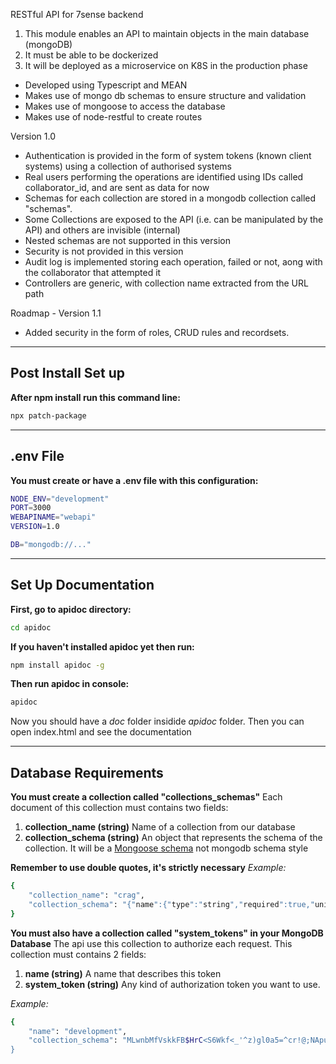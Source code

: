 RESTful API for 7sense backend

1. This module enables an API to maintain objects in the main database (mongoDB)
1. It must be able to be dockerized
1. It will be deployed as a microservice on K8S in the production phase

- Developed using Typescript and MEAN
- Makes use of mongo db schemas to ensure structure and validation
- Makes use of mongoose to access the database
- Makes use of node-restful to create routes

Version 1.0

- Authentication is provided in the form of system tokens (known client systems) using a collection of authorised systems
- Real users performing the operations are identified using IDs called collaborator_id, and are sent as data for now
- Schemas for each collection are stored in a mongodb collection called "schemas".
- Some Collections are exposed to the API (i.e. can be manipulated by the API) and others are invisible (internal)
- Nested schemas are not supported in this version
- Security is not provided in this version
- Audit log is implemented storing each operation, failed or not, aong with the collaborator that attempted it
- Controllers are generic, with collection name extracted from the URL path

Roadmap - Version 1.1

- Added security in the form of roles, CRUD rules and recordsets.

---

## Post Install Set up

**After npm install run this command line:**

```sh
npx patch-package
```

---

## .env File
**You must create or have a .env file with this configuration:**
```sh
NODE_ENV="development"
PORT=3000
WEBAPINAME="webapi"
VERSION=1.0

DB="mongodb://..."
```




---

## Set Up Documentation

**First, go to apidoc directory:**

```sh
cd apidoc
```

**If you haven't installed apidoc yet then run:**

```sh
npm install apidoc -g
```

**Then run apidoc in console:**

```sh
apidoc
```

Now you should have a _doc_ folder insidide _apidoc_ folder. Then you can open index.html and see the documentation

---

## Database Requirements

**You must create a collection called "collections_schemas"** Each document of this collection must contains two fields:

1. **collection_name (string)** Name of a collection from our database
2. **collection_schema (string)** An object that represents the schema of the collection. It will be a [Mongoose schema] not mongodb schema style

[Mongoose schema]: https://mongoosejs.com/docs/guide.html

**Remember to use double quotes, it's strictly necessary**
*Example:* 
```sh
{   
    "collection_name": "crag", 
    "collection_schema": "{"name":{"type":"string","required":true,"unique":true},"description":{"type":"string","required":true},"sectors":[{"name":{"type":"string"},"routes":[{}]}],"location":{"type":"Object","structure":{" latitude":{"type":"number","required":true},"longitude":{"type":"number","required":true}},"required":true}}"
}
```

**You must also have a collection called "system_tokens" in your MongoDB Database** The api use this collection to authorize each request. This collection must contains 2 fields:

1. **name (string)** A name that describes this token
2. **system_token (string)** Any kind of authorization token you want to use.

*Example:* 
```sh
{   
    "name": "development", 
    "collection_schema": "MLwnbMfVskkFB$HrC<S6Wkf<_'^z)gl0a5=^cr!@;NApu:_.qPIM`V'H!tGK.?["
}
```

